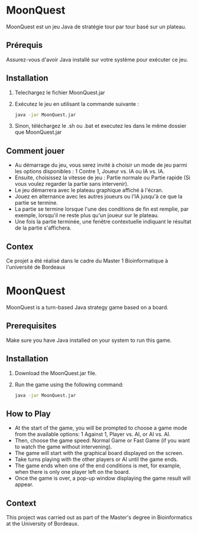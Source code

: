 # MoonQuest

MoonQuest est un jeu Java de stratégie tour par tour basé sur un plateau.

## Prérequis

Assurez-vous d'avoir Java installé sur votre système pour exécuter ce jeu.

## Installation

1. Telechargez le fichier MoonQuest.jar
2. Exécutez le jeu en utilisant la commande suivante :

    ```bash
    java -jar MoonQuest.jar
    ```
3. Sinon, téléchargez le .sh ou .bat et executez les dans le même dossier que MoonQuest.jar

## Comment jouer

- Au démarrage du jeu, vous serez invité à choisir un mode de jeu parmi les options disponibles : 1 Contre 1, Joueur vs. IA ou IA vs. IA.
- Ensuite, choisissez la vitesse de jeu : Partie normale ou Partie rapide (Si vous voulez regarder la partie sans intervenir).
- Le jeu démarrera avec le plateau graphique affiché à l'écran.
- Jouez en alternance avec les autres joueurs ou l'IA jusqu'à ce que la partie se termine.
- La partie se termine lorsque l'une des conditions de fin est remplie, par exemple, lorsqu'il ne reste plus qu'un joueur sur le plateau.
- Une fois la partie terminée, une fenêtre contextuelle indiquant le résultat de la partie s'affichera.

## Contex

Ce projet a été réalisé dans le cadre du Master 1 Bioinformatique à l'université de Bordeaux





# MoonQuest

MoonQuest is a turn-based Java strategy game based on a board.

## Prerequisites

Make sure you have Java installed on your system to run this game.

## Installation

1. Download the MoonQuest.jar file.
2. Run the game using the following command:

    ```bash
    java -jar MoonQuest.jar
    ```

## How to Play

- At the start of the game, you will be prompted to choose a game mode from the available options: 1 Against 1, Player vs. AI, or AI vs. AI.
- Then, choose the game speed: Normal Game or Fast Game (if you want to watch the game without intervening).
- The game will start with the graphical board displayed on the screen.
- Take turns playing with the other players or AI until the game ends.
- The game ends when one of the end conditions is met, for example, when there is only one player left on the board.
- Once the game is over, a pop-up window displaying the game result will appear.

## Context

This project was carried out as part of the Master's degree in Bioinformatics at the University of Bordeaux.
